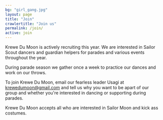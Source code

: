 ```yaml
---
bg: "girl_gang.jpg"
layout: page
title: "Join"
crawlertitle: "Join us"
permalink: /join/
active: join
---
```


Krewe Du Moon is actively recruiting this year. We are interested in Sailor Scout dancers and guardian helpers for parades and various events throughout the year.

During parade season we gather once a week to practice our dances and work on our throws.

To join Krewe Du Moon, email our fearless leader Usagi at krewedumoon@gmail.com and tell us why you want to be apart of our group and whether you're interested in dancing or supporting during parades.

Krewe Du Moon accepts all who are interested in Sailor Moon and kick ass costumes.